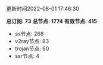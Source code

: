 更新时间2022-08-01 17:46:30

**总订阅: 73**
**总节点: 1774**
**有效节点: 415**
- ss节点: 268
- v2ray节点: 83
- trojan节点: 60
- ssr节点: 4
